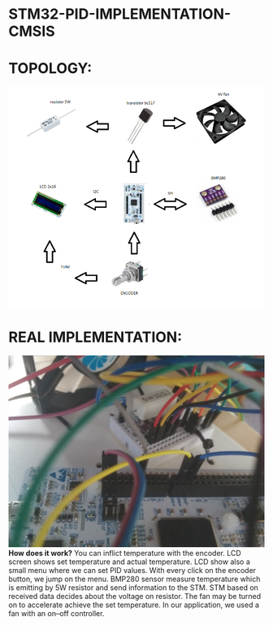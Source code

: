 # STM32-PID-IMPLEMENTATION-CMSIS

# TOPOLOGY:
![](photos/topology.png)
# REAL IMPLEMENTATION:
![](photos/IMG_20200204_113213.jpg)
**How does it work?**
You can inflict temperature with the encoder. LCD screen shows set temperature and actual temperature.  LCD show also a small menu where we can set PID values. With every click on the encoder button, we jump on the menu. 
BMP280 sensor measure temperature which is emitting by 5W resistor and send information to the STM. STM based on received data decides about the voltage on resistor.
The fan may be turned on to accelerate achieve the set temperature. In our application, we used a fan with an on–off controller.
<!--stackedit_data:
eyJoaXN0b3J5IjpbMTI5NzczNjI5M119
-->